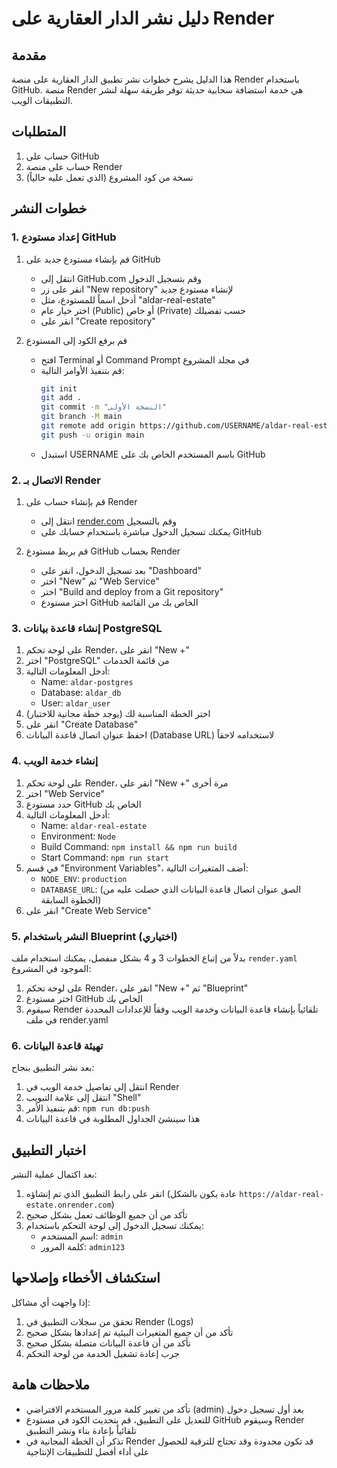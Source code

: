 # دليل نشر الدار العقارية على Render

## مقدمة
هذا الدليل يشرح خطوات نشر تطبيق الدار العقارية على منصة Render باستخدام GitHub. منصة Render هي خدمة استضافة سحابية حديثة توفر طريقة سهلة لنشر التطبيقات الويب.

## المتطلبات
1. حساب على GitHub
2. حساب على منصة Render
3. نسخة من كود المشروع (الذي تعمل عليه حالياً)

## خطوات النشر

### 1. إعداد مستودع GitHub
1. قم بإنشاء مستودع جديد على GitHub
   - انتقل إلى GitHub.com وقم بتسجيل الدخول
   - انقر على زر "New repository" لإنشاء مستودع جديد
   - أدخل اسماً للمستودع، مثل "aldar-real-estate"
   - اختر خيار عام (Public) أو خاص (Private) حسب تفضيلك
   - انقر على "Create repository"

2. قم برفع الكود إلى المستودع
   - افتح Terminal أو Command Prompt في مجلد المشروع
   - قم بتنفيذ الأوامر التالية:
     ```bash
     git init
     git add .
     git commit -m "النسخة الأولى"
     git branch -M main
     git remote add origin https://github.com/USERNAME/aldar-real-estate.git
     git push -u origin main
     ```
   - استبدل USERNAME باسم المستخدم الخاص بك على GitHub

### 2. الاتصال بـ Render
1. قم بإنشاء حساب على Render
   - انتقل إلى [render.com](https://render.com/) وقم بالتسجيل
   - يمكنك تسجيل الدخول مباشرة باستخدام حسابك على GitHub

2. قم بربط مستودع GitHub بحساب Render
   - بعد تسجيل الدخول، انقر على "Dashboard"
   - اختر "New" ثم "Web Service"
   - اختر "Build and deploy from a Git repository"
   - اختر مستودع GitHub الخاص بك من القائمة

### 3. إنشاء قاعدة بيانات PostgreSQL
1. على لوحة تحكم Render، انقر على "New +"
2. اختر "PostgreSQL" من قائمة الخدمات
3. أدخل المعلومات التالية:
   - Name: `aldar-postgres`
   - Database: `aldar_db`
   - User: `aldar_user`
4. اختر الخطة المناسبة لك (يوجد خطة مجانية للاختبار)
5. انقر على "Create Database"
6. احفظ عنوان اتصال قاعدة البيانات (Database URL) لاستخدامه لاحقاً

### 4. إنشاء خدمة الويب
1. على لوحة تحكم Render، انقر على "New +" مرة أخرى
2. اختر "Web Service"
3. حدد مستودع GitHub الخاص بك
4. أدخل المعلومات التالية:
   - Name: `aldar-real-estate`
   - Environment: `Node`
   - Build Command: `npm install && npm run build`
   - Start Command: `npm run start`
5. في قسم "Environment Variables"، أضف المتغيرات التالية:
   - `NODE_ENV`: `production`
   - `DATABASE_URL`: (الصق عنوان اتصال قاعدة البيانات الذي حصلت عليه من الخطوة السابقة)
6. انقر على "Create Web Service"

### 5. النشر باستخدام Blueprint (اختياري)
بدلاً من إتباع الخطوات 3 و 4 بشكل منفصل، يمكنك استخدام ملف `render.yaml` الموجود في المشروع:
1. على لوحة تحكم Render، انقر على "New +" ثم "Blueprint"
2. اختر مستودع GitHub الخاص بك
3. سيقوم Render تلقائياً بإنشاء قاعدة البيانات وخدمة الويب وفقاً للإعدادات المحددة في ملف render.yaml

### 6. تهيئة قاعدة البيانات
بعد نشر التطبيق بنجاح:
1. انتقل إلى تفاصيل خدمة الويب في Render
2. انتقل إلى علامة التبويب "Shell"
3. قم بتنفيذ الأمر: `npm run db:push`
4. هذا سينشئ الجداول المطلوبة في قاعدة البيانات

## اختبار التطبيق
بعد اكتمال عملية النشر:
1. انقر على رابط التطبيق الذي تم إنشاؤه (عادة يكون بالشكل `https://aldar-real-estate.onrender.com`)
2. تأكد من أن جميع الوظائف تعمل بشكل صحيح
3. يمكنك تسجيل الدخول إلى لوحة التحكم باستخدام:
   - اسم المستخدم: `admin`
   - كلمة المرور: `admin123`

## استكشاف الأخطاء وإصلاحها
إذا واجهت أي مشاكل:
1. تحقق من سجلات التطبيق في Render (Logs)
2. تأكد من أن جميع المتغيرات البيئية تم إعدادها بشكل صحيح
3. تأكد من أن قاعدة البيانات متصلة بشكل صحيح
4. جرب إعادة تشغيل الخدمة من لوحة التحكم

## ملاحظات هامة
- تأكد من تغيير كلمة مرور المستخدم الافتراضي (admin) بعد أول تسجيل دخول
- للتعديل على التطبيق، قم بتحديث الكود في مستودع GitHub وسيقوم Render تلقائياً بإعادة بناء ونشر التطبيق
- تذكر أن الخطة المجانية في Render قد تكون محدودة وقد تحتاج للترقية للحصول على أداء أفضل للتطبيقات الإنتاجية